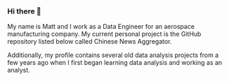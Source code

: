 ### Hi there 👋

My name is Matt and I work as a Data Engineer for an aerospace manufacturing company. My current personal project is the GitHub repository listed below called Chinese News Aggregator.

Additionally, my profile contains several old data analysis projects from a few years ago when I first began learning data analysis and working as an analyst.
